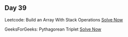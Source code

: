 ## Day 39

Leetcode: Build an Array With Stack Operations
[Solve Now](https://leetcode.com/problems/build-an-array-with-stack-operations/description/?envType=daily-question&envId=2023-11-03)

GeeksForGeeks: Pythagorean Triplet 
[Solve Now](https://www.geeksforgeeks.org/problems/pythagorean-triplet3018/1)